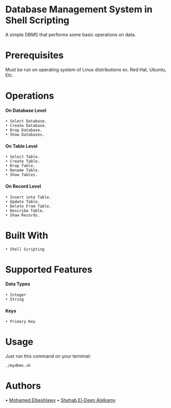 # Database Management System in Shell Scripting

A simple DBMS that performs some basic operations on data.

# Prerequisites

Must be run on operating system of Linux distributions ex. Red Hat, Ubuntu, Etc.

# Operations

#### On Database Level

    • Select Database.
    • Create Database.
    • Drop Database.
    • Show Databases.

#### On Table Level

    • Select Table.
    • Create Table.
    • Drop Table.
    • Rename Table.
    • Show Tables.

#### On Record Level

    • Insert into Table.
    • Update Table.
    • Delete From Table.
    • Describe Table.
    • Show Records.
    
# Built With

    • Shell Scripting

# Supported Features

#### Data Types
	
    • Integer
    • String

#### Keys

    • Primary Key

# Usage

Just run this command on your terminal:
	
	./mydbms.sh

# Authors
 
   • [Mohamed Elbeshlawy](https://github.com/Mohamedelbeshlawy)
   • [Shehab El-Deen Alalkamy](https://github.com/ShehabEl-DeenAlalkamy)
